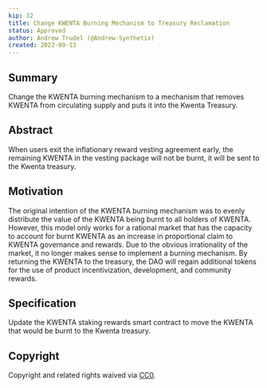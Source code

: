 ```yaml
---
kip: 32
title: Change KWENTA Burning Mechanism to Treasury Reclamation 
status: Approved
author: Andrew Trudel (@Andrew-Synthetix)
created: 2022-09-13
---
```


## Summary

Change the KWENTA burning mechanism to a mechanism that removes KWENTA from circulating supply and puts it into the Kwenta Treasury.

## Abstract

When users exit the inflationary reward vesting agreement early, the remaining KWENTA in the vesting package will not be burnt, it will be sent to the Kwenta treasury. 

## Motivation

The original intention of the KWENTA burning mechanism was to evenly distribute the value of the KWENTA being burnt to all holders of KWENTA. However, this model only works for a rational market that has the capacity to account for burnt KWENTA as an increase in proportional claim to KWENTA governance and rewards. Due to the obvious irrationality of the market, it no longer makes sense to implement a burning mechanism. By returning the KWENTA to the treasury, the DAO will regain additional tokens for the use of product incentivization, development, and community rewards. 

## Specification

Update the KWENTA staking rewards smart contract to move the KWENTA that would be burnt to the Kwenta treasury. 

## Copyright

Copyright and related rights waived via [CC0](https://creativecommons.org/publicdomain/zero/1.0/).

